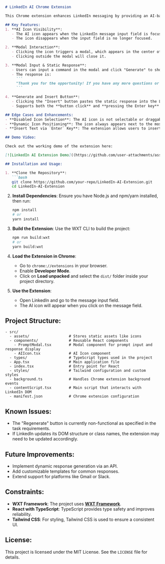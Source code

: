 
```markdown
# LinkedIn AI Chrome Extension

This Chrome extension enhances LinkedIn messaging by providing an AI-based suggestion interface. Users can interact with a modal to generate a predefined response and insert it into the message input field.

## Key Features:
1. **AI Icon Visibility**:
   - The AI icon appears when the LinkedIn message input field is focused.
   - The icon disappears when the input field is no longer focused.

2. **Modal Interaction**:
   - Clicking the icon triggers a modal, which appears in the center of the screen.
   - Clicking outside the modal will close it.

3. **Modal Input & Static Response**:
   - Users can input a command in the modal and click "Generate" to show a static response.
   - The response is: 
     ```
     "Thank you for the opportunity! If you have any more questions or if there's anything else I can help you with, feel free to ask."
     ```

4. **Generate and Insert Button**:
   - Clicking the "Insert" button pastes the static response into the LinkedIn message input field.
   - Supports both the **button click** and **pressing the Enter key** to insert the text.

## Edge Cases and Enhancements:
- **Disabled Icon Selection**: The AI icon is not selectable or draggable, ensuring smooth UX without accidental interactions.
- **Dynamic Icon Positioning**: The icon always appears next to the most recently focused chat field.
- **Insert Text via `Enter` Key**: The extension allows users to insert the generated text by pressing Enter or clicking the button.

## Demo Video:

Check out the working demo of the extension here:

[![LinkedIn AI Extension Demo]((https://github.com/user-attachments/assets/3c1eabc3-538b-4edb-a3d1-1beabfa2911f))

## Installation and Usage:

1. **Clone the Repository**:
   ```bash
   git clone https://github.com/your-repo/LinkedIn-AI-Extension.git
   cd LinkedIn-AI-Extension
   ```

2. **Install Dependencies**:
   Ensure you have Node.js and npm/yarn installed, then run:
   ```bash
   npm install
   # or
   yarn install
   ```

3. **Build the Extension**:
   Use the WXT CLI to build the project:
   ```bash
   npm run build:wxt
   # or
   yarn build:wxt
   ```

4. **Load the Extension in Chrome**:
   - Go to `chrome://extensions` in your browser.
   - Enable **Developer Mode**.
   - Click on **Load unpacked** and select the `dist/` folder inside your project directory.

5. **Use the Extension**:
   - Open LinkedIn and go to the message input field.
   - The AI icon will appear when you click on the message field.

## Project Structure:

```
- src/
  - assets/                  # Stores static assets like icons
  - components/              # Reusable React components
    - PromptModal.tsx        # Modal component for prompt input and response display
    - AIIcon.tsx             # AI Icon component
  - types/                   # TypeScript types used in the project
  - App.tsx                  # Main application file
  - index.tsx                # Entry point for React
  - styles/                  # Tailwind configuration and custom styles
  - background.ts            # Handles Chrome extension background events
  - contentScript.tsx        # Main script that interacts with LinkedIn DOM
  - manifest.json            # Chrome extension configuration
```

## Known Issues:
- The "Regenerate" button is currently non-functional as specified in the task requirements.
- If LinkedIn updates its DOM structure or class names, the extension may need to be updated accordingly.

## Future Improvements:
- Implement dynamic response generation via an API.
- Add customizable templates for common responses.
- Extend support for platforms like Gmail or Slack.

## Constraints:
- **WXT Framework**: The project uses [**WXT Framework**](https://wxt.dev/).
- **React with TypeScript**: TypeScript provides type safety and improves reliability.
- **Tailwind CSS**: For styling, Tailwind CSS is used to ensure a consistent UI.

## License:
This project is licensed under the MIT License. See the `LICENSE` file for details.

```
